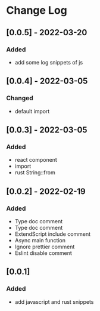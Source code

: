 # Change Log

## [0.0.5] - 2022-03-20

### Added

- add some log snippets of js

## [0.0.4] - 2022-03-05

### Changed

- default import

## [0.0.3] - 2022-03-05

### Added

- react component
- import
- rust String::from

## [0.0.2] - 2022-02-19

### Added

- Type doc comment
- Type doc comment
- ExtendScript include comment
- Async main function
- Ignore prettier comment
- Eslint disable comment

## [0.0.1]

### Added

- add javascript and rust snippets
